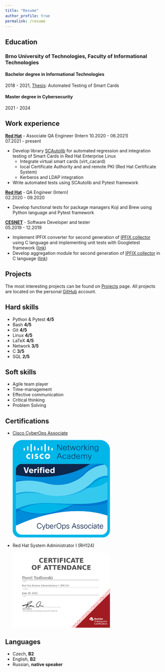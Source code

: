 ```yaml
---
title: "Resume"
author_profile: true
permalink: /resume
---
```

## Education

### **Brno University of Technologies, Faculty of Informational Technologies**

#### Bachelor degree in Informational Technologies

2018 - 2021, [Thesis](https://www.fit.vut.cz/study/thesis/24161/.cs): Automated Testing of Smart Cards

#### Master degree in Cybersecurity

2021 - 2024

## Work experience

**[Red Hat](https://www.redhat.com/)** - Associate QA Engineer (Intern 10.2020 - 06.2021)\
07.2021 - present

+ Develop library [SCAutolib](https://github.com/x00Pavel/SCAutolib) for automated regression and integration testing of
Smart Cards in Red Hat Enterprise Linux
  + Integrate virtual smart cards (virt_cacard)
  + local Certificate Authority and and remote PKI (Red Hat Certificate System)
  + Kerberos and LDAP integration
+ Write automated tests using SCAutolib and Pytest framework

**[Red Hat](https://www.redhat.com/)** - QA Engineer (Intern) \
02.2020 - 09.2020

+ Develop functional tests for package managers Koji and Brew using Python
language and Pytest framework

**[CESNET](https://www.cesnet.cz/)** - Software Developer and tester\
05.2019 - 12.2019

+ Implement IPFIX converter for second generation of
[IPFIX collector](https://github.com/CESNET/ipfixcol2) using C language and
implementing unit tests with Googletest framework
([link](\href{https://github.com/x00Pavel/libfds/tree/json/src/converters))
+ Develop aggregation module for second generation of
[IPFIX collector](https://github.com/CESNET/ipfixcol2) in C language
([link](https://github.com/x00Pavel/libfds/tree/agregator/src/aggregator))

## Projects

The most interesting projects can be found on [Projects](/projects) page.
All projects are located on the personal [GitHub](https://github.com/x00Pavel) account.

## Hard skills

+ Python & Pytest **4/5**
+ Bash **4/5**
+ Git **4/5**
+ Linux **4/5**
+ LaTeX **4/5**
+ Network **3/5**
+ C **3/5**
+ SQL **2/5**

## Soft skills

+ Agile team player
+ Time-management
+ Effective communication
+ Critical thinking
+ Problem Solving

## Certifications

+ [Cisco CyberOps Associate](https://www.credly.com/badges/205cc174-9e04-4646-a05e-00812fc752b7/public_url)
  
  <img src="../images/cyberops-associate.png" alt="drawing" width="65%"/>

+ Red Hat System Administrator I (RH124)

  <img src="../images/RH124.png" alt="drawing" width="65%"/>

## Languages

+ Czech, **B2**
+ English, **B2**
+ Russian, **native speaker**
